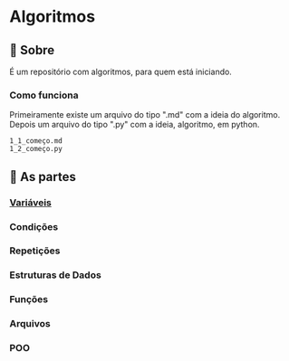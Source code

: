 # Algoritmos 

## 📖 Sobre
É um repositório com algoritmos, para quem está iniciando.

###  Como funciona
Primeiramente existe um arquivo do tipo ".md" com a ideia do algoritmo. Depois um arquivo do tipo ".py" com a ideia, algoritmo, em python.  
~~~
1_1_começo.md  
1_2_começo.py
~~~

## 🏮 As partes
### [Variáveis](Variáveis)
### Condições
### Repetições
### Estruturas de Dados
### Funções
### Arquivos
### POO
